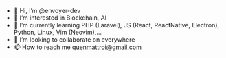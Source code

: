 - 👋 Hi, I’m @envoyer-dev
- 👀 I’m interested in Blockchain, AI
- 🌱 I’m currently learning PHP (Laravel), JS (React, ReactNative, Electron), Python, Linux, Vim (Neovim),...
- 💞️ I’m looking to collaborate on everywhere
- 📫 How to reach me quenmattroi@gmail.com

<!---
envoyer-dev/envoyer-dev is a ✨ special ✨ repository because its `README.md` (this file) appears on your GitHub profile.
You can click the Preview link to take a look at your changes.
--->
